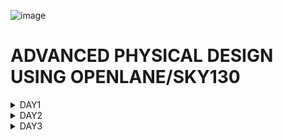![image](https://github.com/VardhanSuroshi/pes_asic_class/assets/132068498/33403244-c9dd-4aef-a022-da52e2eef51c)
# ADVANCED PHYSICAL DESIGN USING OPENLANE/SKY130
<details>
<summary>DAY1</summary>
  
## Inception of open-source EDA, OpenLANE and Sky130 PDK
* How to talk to computers?? 

An Arduino board is a popular open-source electronics platform that consists of a microcontroller and, a development environment. It is a small computer chip that processes instructions and controls the behavior of your electronic project.
Arduino boards work by providing a platform for you to write and upload code that controls the behavior of the microcontroller on the board.

![image1](https://github.com/Spoorthi102003/pes_pd/assets/143829280/82a03804-6217-4eda-82a7-367467fefcc9)

The board is in the form of a block diagram.

![266850462-9a3fb263-e0bd-4a43-96c4-6cf5bfe105e8](https://github.com/Spoorthi102003/pes_pd/assets/143829280/7a2d7b6d-00b0-49b4-aef1-2608f7afb88a)

The IC looks like this

![266850906-4eb85a39-26e1-4977-b477-e1954dbf552a](https://github.com/Spoorthi102003/pes_pd/assets/143829280/a83ed91b-c8d0-4a33-b21b-ac699cc131f8)

The main chip is located at the center of the package and is connected to the pins by wire bounds. These wire bounds transfer all the incoming signals to the chip.
![image](https://github.com/Spoorthi102003/pes_pd/assets/143829280/bcaa7ffb-1944-47e9-9eb5-eccaddf9c730)

PADs in a chip are like the metal points on the bottom of the chip that are used to connect the chip to a circuit through which a signal can be sent into the chip. The core of a chip is the central part that processes the information. It's a place where all our Digital logic sits like the AND gate, OR gate, MUXs, etc. A die is a tiny, flat piece of silicon that contains the actual electronic circuits and defines the size of the chip. The Die is manufactured on a Silicon wafer.This the Die that gets manufactured on the "Silicon Wafer".
The typical Core of a CHIP consists of an SoC(we will be working with RISC-V SoC),SRAM,ADCs,DACs,PLL,SPI and couple of components shown below:
![image](https://github.com/Spoorthi102003/pes_pd/assets/143829280/1caca3ac-e58f-438f-b571-698ee104fa01)

# Introduction to RISC-V
# ISA (Instruction Set Archhitecture)
  ISA defines the interface between a computer's hardware and its software, specifically how the processor and its components interact with the software instructions that drive the execution of tasks.
 It encompasses a set of instructions, addressing modes, data types, registers, memory organization, and the mechanisms for executing and managing instructions.

- **RISC-V (Reduced Instruction Set Computing - Five)**.
  - It is an open-source Instruction Set Architecture (ISA) that has gained significant attention and adoption in the world of computer architecture and semiconductor design.
  - RISC architectures simplify the instruction set by focusing on a smaller set of instructions, each of which can be executed in a single clock cycle. This approach usually leads to faster execution of individual instructions. 

<img width="536" alt="image" src="https://github.com/Veda1809/pes_asic_class/assets/142098395/4eabe0b7-4581-419b-88e7-84c7ac1dac8e">

## From Apps to Hardware
1. **Apps:** Application software, often referred to simply as "applications" or "apps," is a type of computer software that is designed to perform specific tasks or functions for end-users.
2. **System software:** System software refers to a category of computer software that acts as an intermediary between the hardware components of a computer system and the user-facing application software. It provides essential services, manages hardware resources, and enables the execution of application programs. System software plays a critical role in maintaining the overall functionality, security, and performance of a computer system.'
3. **Operating System:** The operating system is a fundamental piece of software that manages hardware resources and provides various services for both users and application programs. It controls tasks such as memory management, process scheduling, file system management, and user interface interaction. Examples of operating systems include Microsoft Windows, macOS, Linux, and Android.

4. **Compiler:** A compiler is a type of software tool that translates high-level programming code written by developers into assembly-level language.

5. **Assembler:** An assembler is a software tool that translates assembly language code into machine code or binary code that can be directly executed by a computer's processor.

6. **RTL:** RTL serves as an abstraction level in the design process that represents the behavior of a digital circuit in terms of registers and the operations that transfer data between them.

 7. **Hardware:** Hardware refers to the physical components of a computer system or any electronic device. It encompasses all the tangible parts that make up a computing or electronic device and enable it to perform various tasks.

## Detail Description of Course Content
**Pseudo Instructions:** Pseudo-instructions are used to simplify programming, improve code readability, and reduce the number of explicit instructions a programmer needs to write. They are especially useful for common programming patterns that involve multiple instructions.
`Ex: li, mv`.

**Base Integer Instructions:** The term "base integer instructions" refers to the fundamental set of instructions that form the foundation for performing basic arithmetic, logical, and data movement operations.
`Ex: add, sub, and, or, xor, sll`.

**Multiply Extension Intructions:** The RISC-V architecture includes a set of multiply and multiply-accumulate (MAC) extension instructions that enhance the instruction set to perform efficient multiplication and multiplication-accumulate operations.
`Ex: mul, mulh, mulhu, mulhsu`.

**Single and Double Precision Floating Point Extension:** The RISC-V architecture includes floating-point extensions that provide support for both single-precision (32-bit) and double-precision (64-bit) floating-point arithmetic operations. These extensions are often referred to as the "F" and "D" extensions, respectively. Floating-point arithmetic is essential for handling real numbers with fractional parts and for performing accurate calculations involving decimal values.

**Application Binary Interface:** ABI stands for "Application Binary Interface." It is a set of rules and conventions that govern how software components interact with each other at the binary level. The ABI defines various aspects of program execution, including how function calls are made, how parameters are passed and returned, how memory is allocated and managed, and more.

**Memory Allocation and Stack Pointer** 
- Memory allocation refers to the process of assigning and managing memory segments for various data structures, variables, and objects used by a program. It involves allocating memory space from the system's memory pool and releasing it when it is no longer needed to prevent memory leaks.
- The stack pointer is a register used by a program to keep track of the current position of the program's execution on the call stack. 

![image](https://github.com/Spoorthi102003/pes_pd/assets/143829280/b5132a62-4171-4c63-8a43-82b858622fad)
RISC-V execution for stop watch application:
![image](https://github.com/Spoorthi102003/pes_pd/assets/143829280/f6cfd7f0-366c-4225-a220-8f1279982649)

# RTL
RTL stands for Register-Transfer Level. It's a level of abstraction used in digital circuit design and describes how data moves between registers and how operations are performed on that data.In RTL design, the behavior of the digital system is defined by describing how data is transferred between registers and how operations are performed on that data. This is typically done using a hardware description language (HDL) like Verilog or VHDL.

![image](https://github.com/Spoorthi102003/pes_pd/assets/143829280/73d6b827-e227-42d4-beec-4e4ed7c6527b)


# SOC and Openlane
![image](https://github.com/Spoorthi102003/pes_pd/assets/143829280/f3dad6fe-e1af-4dd5-a4c2-b9e9e0f577ba)

* PDK
PDK (Process Design Kit) is a set of files provided by semiconductor manufacturers to help designers use their fabrication process to create integrated circuits (ICs). It contains a comprehensive set of information, models, and files that enable designers to develop and verify their designs using the specific process technology offered by the manufacturer.
Device Models: These are mathematical representations of transistors, diodes, resistors, capacitors, and other electronic components that are used in integrated circuits. Device models describe the behavior of these components under different operating conditions.

**Process Design Rules (PDRs)**: PDRs are a set of guidelines and constraints that dictate how certain components should be designed to ensure compatibility with the manufacturing process. They specify minimum feature sizes, spacing rules, and other design constraints.

**Simulation and Modeling Tools**: PDKs often include software tools for simulating and modeling the behavior of integrated circuits. These tools allow designers to predict how a circuit will perform before it is manufactured.

**Layout and Mask Design Tools**: These tools are used to create the physical layout of the integrated circuit, including the placement of components and the routing of interconnects. They ensure that the design adheres to the PDRs.

**Calibration Data**: PDKs may include data and calibration files that are used to fine-tune the simulation models to match the actual behavior of the manufacturing process. This helps ensure that the designs are accurate and manufacturable.

**Libraries of Standard Cells**: Standard cells are pre-designed and pre-characterized functional blocks, such as logic gates and flip-flops, that can be used as building blocks for designing custom integrated circuits. PDKs often include libraries of these standard cells.

**Technology Files**: These files contain information about the manufacturing process itself, including details about the materials, layer structures, and fabrication steps used in the semiconductor manufacturing process.

**Design Rule Checker (DRC) and Layout Versus Schematic (LVS) Tools**: These tools are used to check the design against the PDRs to ensure that it meets the manufacturing constraints and is free of errors.

**Documentation**: PDKs typically include extensive documentation that explains how to use the tools, libraries, and data effectively. This documentation is crucial for designers to understand and work with the PDK.

**Design Examples and Testbenches**: PDKs may include sample designs and testbenches to help designers get started and test their designs against known benchmarks.

**Support and Training**: Some PDK providers offer support and training to assist designers in using the PDK effectively.

# The RTL2GDS flow:
![image](https://github.com/Spoorthi102003/pes_pd/assets/143829280/85be2520-c6c4-41c5-8d87-eac3b1c3a314)

![Screenshot 2023-09-16 204356](https://github.com/Spoorthi102003/pes_pd/assets/143829280/697c0153-9bef-4d39-b1a2-d2e7d8091849)

* **Synthesis**: is the process of converting the RTL description of a digital design into a gate-level netlist. This netlist consists of logical elements (gates) and their interconnections.
* **Floor planning**: Floor/Power Planning: In this phase, the chip's overall floor plan is defined. It determines the approximate locations of key components, such as blocks and macros, and how power is distributed across the chip.

  Macro Floor Planning - We define the macro dimensions, pin locations, and rows are defined.

  Chip Floor Planning - Partition the chip die between different system building blocks and place the I/O pads.
* **Power planning**: In power planning the power Network is constructed, typically its chip is powered by multiple VDD and Ground Pins.
* **Placement**: Placement involves assigning specific locations on the chip for each gate and macro from the synthesized netlist. The goal is to optimize for various objectives, including minimizing wire length, meeting timing constraints, and managing thermal considerations.
* **Clock Tree Synthesis**: Clock tree synthesis (CTS) is a crucial step in ensuring that the clock signals reach all parts of the chip with minimal skew and jitter. It involves the generation of a hierarchical tree structure to distribute the clock signals uniformly and meet timing requirements.
* **Routing**: After placement and CTS, routing is performed to create the physical wires (metal traces) that connect all the components on the chip. This process adheres to design rules and timing constraints.
* **Signoff**: The Signoff stage encompasses a series of verification and validation steps
# Getting familiar with open-source EDA tools
**Design preparation steps**
Type the following command to open the Openlane EDA tool

`cd Desktop/work/tools/`
`cd openlane_working_dir/`
`cd openlane`
`docker`

Now the shell opens. In the shell type `./flow.tcl -interactive`

To import all packages type `package require openlane 0.9`

![Screenshot 2023-09-17 213922](https://github.com/Spoorthi102003/pes_pd/assets/143829280/a9aa9cfa-d74d-41bb-babd-3335ba2e37a0)
* After preparing the design, we can see that a new 'runs' folder is created.
* To synthesize the design we type `run_synthesis`
* After the synthesis we calculate the flop ratio as: no. of flops/number of cells
* Here we have done it for dfxtp_2 (2:1 dmux)
* Also under the runs folder we can check out the netlist file generated after synthesis.

![Screenshot 2023-09-18 104950](https://github.com/Spoorthi102003/pes_pd/assets/143829280/e8b1fc0a-cd4a-46f5-8048-3a1ef0ea80b6)

![Screenshot 2023-09-17 225232](https://github.com/Spoorthi102003/pes_pd/assets/143829280/a96a1184-5347-4793-b79e-9e98beef5876)

![Screenshot 2023-09-17 230314](https://github.com/Spoorthi102003/pes_pd/assets/143829280/62f44d5c-a2a8-4a41-a063-860600e14698)
</details>

<details>
<summary>DAY2</summary>
  
# Chip Floor planning considerations

**Utilization Factor and Aspect Ratio**
Define Width and height of core and die: The die refers to the entire semiconductor chip, including the core, I/O pads, and any additional features.The core refers to the central area of the chip where most of the active circuitry resides. It includes components like the CPU, GPU, memory, and other logic.

**Utilization factor**=Area occupied by netlist/Area of the core

**Aspect ratio**=Height/width
* **Pre-placed cells**: Preplaced cells are a group of fixed-location standard cells that are manually placed by the chip designer in specific locations on the silicon die during the chip floor planning process. Unlike regular standard cells, which are placed automatically by Electronic Design Automation (EDA) tools, preplaced cells are positioned by the designer before automated placement and routing.
  
![image](https://github.com/Spoorthi102003/pes_pd/assets/143829280/2821dbea-1e2b-408b-9abf-5a0e2b65e126)

* **Decoupling capacitors**: A decoupling capacitor, often referred to simply as a "decap," is an essential electronic component used in electronic circuits, particularly on printed circuit boards (PCBs) and integrated circuits (ICs). Its primary purpose is to stabilize and filter the power supply voltage to ensure that sensitive components receive a stable and noise-free supply of power. Here are the key aspects of decoupling capacitors:

* **Pin Placement**:Pin placement is an essential part of floorplanning to minimize buffering and improve power consumption and timing delays we use the HDL netlist to determine where a specific pin should be placed in the circuit. We join the common pins and try to keep the connections as efficient as possible. In the pin placement step, we use the HDL netlist to determine where a specific pin should be placed in the circuit. We join the common pins and try to keep the connections as efficient as possible. Pins are placed in the Die area.
# Steps to run floorplan
Give the command `run_floorplan` after run_synthesis

![Screenshot 2023-09-18 105210](https://github.com/Spoorthi102003/pes_pd/assets/143829280/1ffd0935-dadf-4ddb-841f-7e29cbdfa2a6)

To open the Floorplan we go to the following directory:
`vsduser@vsdsquadron:~/Desktop/work/tools/openlane_working_dir/openlane/designs/picorv32a/runs/11-09_15-36/results/floorplan`

Then type the following command:
`magic -T /home/vsduser/Desktop/work/tools/openlane_working_dir/pdks/sky130A/libs.tech/magic/sky130A.tech lef read ../../tmp/merged.lef def read picorv32a.floorplan.def &`

The layout looks like this:
![Screenshot 2023-09-18 004841](https://github.com/Spoorthi102003/pes_pd/assets/143829280/6242cf1b-14e4-4691-9852-b40cd2c2de12)

The zoomed-in view:
![Screenshot 2023-09-18 004906](https://github.com/Spoorthi102003/pes_pd/assets/143829280/5210b11c-409c-4bdc-ad97-8b359c0fa987)

**Library Binding and Placement**
Netlist Binding and Initial Place Design: The Library consists of cells, sizes of cells, various flavors and shapes of the cells, Timing, Power, and delay information. Now, we have the floorplan, netlist, and representation of components of netlist in the library. Place all the components such that the timing is not disturbed and distribute them properly.
![image](https://github.com/Spoorthi102003/pes_pd/assets/143829280/9f0e948c-d8c4-4931-bdfa-c74813443e20)

# Placement
* After run_floorplan, give the command `run_placement`
![Screenshot 2023-09-18 105413](https://github.com/Spoorthi102003/pes_pd/assets/143829280/68bd746d-fc98-4095-9b5f-adb54eddb58e)

* To view the placement type the command `magic -T /home/vsduser/Desktop/work/tools/openlane_working_dir/pdks/sky130A/libs.tech/magic/sky130A.tech lef read ../../tmp/merged.lef def read picorv32a.placement.def`
![Screenshot 2023-09-18 011459](https://github.com/Spoorthi102003/pes_pd/assets/143829280/24dbfecf-c9de-4889-8074-2c7c9539a9f1)

* After we zoom in we can see the placement of the standard cells in the standard cell rows.
![Screenshot 2023-09-18 011513](https://github.com/Spoorthi102003/pes_pd/assets/143829280/c8bf3138-63db-4dd1-8023-00c3ee6244f8)

# Cell Design and Characterization Flow

**Cell Design Flow**
* Inputs - PDKs (Process design kits), DRC & LVS rules, SPICE models, library & user-defined specs.
* Design Steps - The design steps of cell design involve Circuit Design, Layout Design, and Characterization. The software GUNA is used for characterization. The characterization can be classified as Timing characterization, Power characterization, and Noise characterization.
* Outputs - Outputs of the Design are CDL (Circuit Description Language), GDSII, LEF, extracted Spice netlist (.cir), timing, noise, and power.libs, function.

**Characterization**: timing, noise power.libs functions read in the models and tech files and generate extracted spice Netlist. Read the subcircuits and attach power sources. Apply stimulus to characterization setup, provide necessary output capacitance loads, and provide necessary simulation commands.

**This is for an inverter**
* Read the model files.
* Read the extracted SPICE netlist.
* Recognize the behavior of the buffer.
* Attaching the necessary power sources
* Apply the stimulus, which is the input signal to the circuit.
* Read the sub-circuit of the inverter.
* Provide necessary output capacitances.
* Provide the necessary simulation commands
  
# General Timing characterization parameters
**Timing threshold**:
* slew_low_rise_thr - 20% from bottom power supply when the signal is rising
* slew_high_rise_thr - 20% from top power supply when the signal is rising
* slew_low_fall_thr - 20% from bottom power supply when the signal is falling
* slew_high_fall_thr - 20% from top power supply when the signal is falling
* in_rise_thr - 50% point on the rising edge of input
* in_fall_thr - 50% point on the falling edge of input
* out_rise_thr - 50% point on the rising edge of ouput
* out_fall_thr - 50% point on the falling edge of ouput
  
These are the main parameters that we use to calculate factors such as propogation delay and transition time

**propogation delay**= time(out_thr) - time(in_thr)
**Transition time**= time(slew_high_rise_thr) - time(slew_low_rise_thr)
</details>

<details>
<summary>DAY3</summary>
  
# Labs for CMOS inverter ngspice simulations
**I/O placer revision**

# Inception of Layout and CMOS Fabrication Process
* Substrate Selection: In the initial phase, the appropriate semiconductor substrate is chosen.
Create an active region for transistors: to isolate the active regions for transistors SiO2 and Si3N2 deposited. Pockets were created using photoresist and lithography.
* N-well & P-well formation: P-well formation involves photolithography and ion implantation of p-type Boron material into the p-substrate. N-well is formed similarly with n-type Phosphorus material. Drive in diffusion by placing it in a high-temperature furnace.
Gate Formation.A polysilicon layer is deposited and photolithography techniques are applied to create NMOS and PMOS gates
* Lightly Doped Drain (LDD) formation: LDD is done to avoid the hot electron effect and short channel effect.
* Source & Drain Formation: Thin oxide layers are added to avoid channel effects during ion implantation.N+ and P+ implants are performed using Arsenic implantation and high-temperature annealing.
* Local Interconnect Formation: Thin screen oxide is removed through etching in HF solution. Titanium deposition through sputtering is initiated. Heat treatment results in chemical reactions, producing low-resistant titanium silicon dioxide for interconnect contacts and titanium nitride for top-level connections, enabling local communication.
* Higher Level Metal Formation: To achieve suitable metal interconnects, non-planar surface topography is addressed. Chemical Mechanical Polishing (CMP) is utilized by doping silicon oxide with Boron or Phosphorus to achieve surface planarization. TiN and blanket Tungsten layers are deposited and subjected to CMP. An aluminum (Al) layer is added and subjected to photolithography and CMP
* Dielectric Layer Addition: Finally, a dielectric layer, typically Si3N4, is applied to safeguard the chip.

![Screenshot 2023-09-18 113336](https://github.com/Spoorthi102003/pes_pd/assets/143829280/fd86cf56-7141-4c17-be50-b809f71e76b8)

# LAB
Clone the following github repo using the command
`git clone https://github.com/nickson-jose/vsdstdcelldesign.git`

Now we need to copy the 'sky130A.tech' file into the directory we just cloned
`cp sky130A.tech /home/vsduser/Desktop/work/tools/openlane_working_dir/openlane/vsdstdcelldesign`

![Screenshot 2023-09-18 112129](https://github.com/Spoorthi102003/pes_pd/assets/143829280/5ed58903-816f-48db-b31b-49b935ba6bea)

Then type the following command:
` magic -T sky130A.tech sky130_inv.mag &`
![Screenshot 2023-09-18 113116](https://github.com/Spoorthi102003/pes_pd/assets/143829280/80170082-ba02-4acc-9e4b-b35823932dfd)

We can get to know the details of the inverter by hovering the mouse cursor over it and pressing 's' on the keyboard. Then we can type what in the tkcon.

Pressing 's' three times will show what parts are connected to the selected part.

![Screenshot 2023-09-18 151332](https://github.com/Spoorthi102003/pes_pd/assets/143829280/aba69f2c-8a2d-482f-81e1-038cbffd6a4e)

**Steps to Create Standard Cell Layout and Extract Spice Netlist**

We can view the DRC error:

![Screenshot 2023-09-18 151842](https://github.com/Spoorthi102003/pes_pd/assets/143829280/9be1fcfa-d24f-477f-9481-db8cc22d3e2b)

To extract Spice Netlist we perform the following steps in the tkcon window:
* `pwd`
* `extract all`
* `ext2spice cthresh 0 rthresh 0`
* `ext2spice`

![Screenshot 2023-09-18 152243](https://github.com/Spoorthi102003/pes_pd/assets/143829280/2bd7f09f-0741-45f0-bda3-667149c8a700)

Now the files sky130_inv.ext and sky130_inv.spice are in 'vsdstdcelldesign' directory

# Sky130 PDKS and Steps to Download Magic Tool
* Type the following commands:
` wget http://opencircuitdesign.com/open_pdks/archive/drc_tests.tgz`
* Move the file to desktop using the following command:
`mv drc_tests.tgz Desktop/`
* Go to the Desktop directory and extract the file by `tar xfz drc_tests.tgz`
* To open the software type `magic -d XR` in the drc_tests directory

![Screenshot 2023-09-18 182314](https://github.com/Spoorthi102003/pes_pd/assets/143829280/382b856e-8515-4ce9-92ea-bdf144112935)

* Open the met3.mag file 
* If we select an area and type `drc why` in the tkcon window, it will show us the DRC error.
![Screenshot 2023-09-18 182443](https://github.com/Spoorthi102003/pes_pd/assets/143829280/768c511d-bc7a-4a94-9375-b98a3e489ee3)

* To add contact cuts to metal3, first select an area using left and right click. Then hovering over the m3contact we click middle mouse button.
* Type the command `cif see VIA2 ` in the tckon window

![Screenshot 2023-09-18 183215](https://github.com/Spoorthi102003/pes_pd/assets/143829280/45f916ab-d363-42ff-9fd9-fd25a0715884)

# Fixing DRC errors
* There is an error in poly.mag file
* In the tckon window type  `load poly`
* In the drc_tests directory open sky130A.tech file by typing the command `gedit sky130A.tech`
* Fix the following errors
![Screenshot 2023-09-18 185638](https://github.com/Spoorthi102003/pes_pd/assets/143829280/3b66a69c-3719-4f9e-a0e4-da38f2720fdf)

![Screenshot 2023-09-18 185706](https://github.com/Spoorthi102003/pes_pd/assets/143829280/c5b4f7ac-89d4-4633-a0c4-dd5358407eb8)

![image](https://github.com/Spoorthi102003/pes_pd/assets/143829280/56587be9-39c5-46ec-8d49-4eac7e0bfc87)

* Again in the tckon window type `load tech sky130A.tech` and `drc check`
* We can see that the drc error has been corrected

![Screenshot 2023-09-18 191934](https://github.com/Spoorthi102003/pes_pd/assets/143829280/84b171d5-4d3a-4020-9861-643891f9c411)

**DRC error as geometrical construct**
* Open nwell.mag file

![Screenshot 2023-09-18 204136](https://github.com/Spoorthi102003/pes_pd/assets/143829280/5f3fe5df-f0be-4b35-9fab-3d8afae5ba7d)

* Type the following command
* `cif ostyle drc`
* `cif see dnwell_shrink`
* `cif see nwell_missing`

* To find incorrect or missing rules and fix them
* Open sky130A.tech file on gedit as `gedit sky130A.tech`
* Make the following changes:
![Screenshot 2023-09-18 203456](https://github.com/Spoorthi102003/pes_pd/assets/143829280/508b3fce-66f9-4d77-a4a0-f8973bff1205)

![Screenshot 2023-09-18 203427](https://github.com/Spoorthi102003/pes_pd/assets/143829280/fb8bebe1-f587-4ded-945b-2c90743c863e)

* In the tckon window type

`tech load sky130A.tech`
`drc check`
`drc style drc(full)`
`drc check`
* As we can see the error still persists

![Screenshot 2023-09-18 202246](https://github.com/Spoorthi102003/pes_pd/assets/143829280/abf85918-733c-430a-8489-d88340c0ac00)

We can fix it by doing this:

![Screenshot 2023-09-18 204404](https://github.com/Spoorthi102003/pes_pd/assets/143829280/b9584a3c-01c7-4c57-9353-f4718dca8aec)

</detils>




